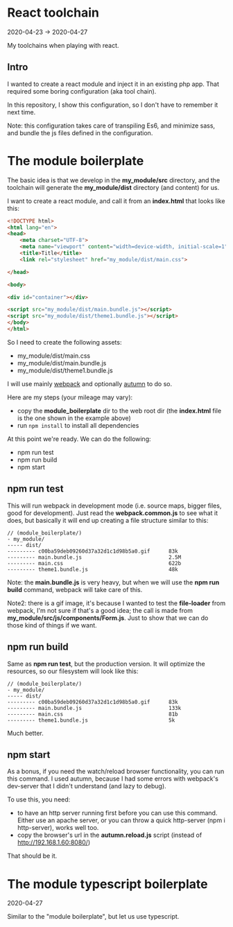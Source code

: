 React toolchain
================
2020-04-23 -> 2020-04-27


My toolchains when playing with react.



Intro
------------

I wanted to create a react module and inject it in an existing php app.
That required some boring configuration (aka tool chain).

In this repository, I show this configuration, so I don't have to remember it next time.

Note: this configuration takes care of transpiling Es6, and minimize sass, and bundle the js files defined
in the configuration.



The module boilerplate
=========

The basic idea is that we develop in the **my_module/src** directory, and the toolchain will
 generate the **my_module/dist** directory (and content) for us.


I want to create a react module, and call it from an **index.html** that looks like this:



```html
<!DOCTYPE html>
<html lang="en">
<head>
    <meta charset="UTF-8">
    <meta name="viewport" content="width=device-width, initial-scale=1">
    <title>Title</title>
    <link rel="stylesheet" href="my_module/dist/main.css">

</head>

<body>

<div id="container"></div>

<script src="my_module/dist/main.bundle.js"></script>
<script src="my_module/dist/theme1.bundle.js"></script>
</body>
</html>
```


So I need to create the following assets:

- my_module/dist/main.css
- my_module/dist/main.bundle.js
- my_module/dist/theme1.bundle.js


I will use mainly [webpack](https://webpack.js.org/) and optionally [autumn](https://github.com/lingtalfi/Autumn) to do so.

Here are my steps (your mileage may vary):

- copy the **module_boilerplate** dir to the web root dir (the **index.html** file is the one shown in the example above)
- run `npm install` to install all dependencies

At this point we're ready. We can do the following:

- npm run test
- npm run build
- npm start


npm run test
-------
This will run webpack in development mode (i.e. source maps, bigger files, good for development).
Just read the **webpack.common.js** to see what it does, but basically it will end up creating a file structure similar to this:


```text
// (module_boilerplate/)
- my_module/
----- dist/
--------- c00ba59deb09260d37a32d1c1d98b5a0.gif      83k
--------- main.bundle.js                            2.5M
--------- main.css                                  622b
--------- theme1.bundle.js                          48k

```

Note: the **main.bundle.js** is very heavy, but when we will use the **npm run build** command, webpack will take care of this.

Note2: there is a gif image, it's because I wanted to test the **file-loader** from webpack, I'm not sure if that's a good idea;
the call is made from **my_module/src/js/components/Form.js**. Just to show that we can do those kind of things if we want.

npm run build
---------
Same as **npm run test**, but the production version. It will optimize the resources, so our filesystem will look like this:

```text
// (module_boilerplate/)
- my_module/
----- dist/
--------- c00ba59deb09260d37a32d1c1d98b5a0.gif      83k
--------- main.bundle.js                            133k
--------- main.css                                  81b
--------- theme1.bundle.js                          5k

```

Much better.


npm start
-------------

As a bonus, if you need the watch/reload browser functionality, you can run this command.
I used autumn, because I had some errors with webpack's dev-server that I didn't understand (and lazy to debug).

To use this, you need:

- to have an http server running first before you can use this command.
    Either use an apache server, or you can throw a quick http-server (npm i http-server), works well too.
- copy the browser's url in the **autumn.reload.js** script (instead of http://192.168.1.60:8080/)

That should be it.




The module typescript boilerplate
=========
2020-04-27 


Similar to the "module boilerplate", but let us use typescript.
























 


